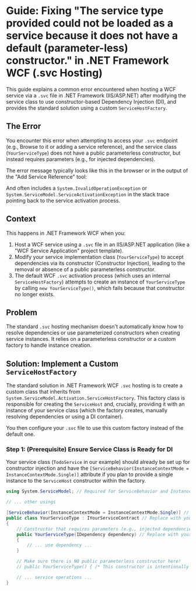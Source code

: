 ﻿# Guide: Fixing "The service type provided could not be loaded as a service because it does not have a default (parameter-less) constructor." in .NET Framework WCF (.svc Hosting)

This guide explains a common error encountered when hosting a WCF service via a `.svc` file in .NET Framework (IIS/ASP.NET) after modifying the service class to use constructor-based Dependency Injection (DI), and provides the standard solution using a custom `ServiceHostFactory`.

## The Error

You encounter this error when attempting to access your `.svc` endpoint (e.g., Browse to it or adding a service reference), and the service class (`YourServiceType`) does not have a public parameterless constructor, but instead requires parameters (e.g., for injected dependencies).

The error message typically looks like this in the browser or in the output of the "Add Service Reference" tool:

And often includes a `System.InvalidOperationException` or `System.ServiceModel.ServiceActivationException` in the stack trace pointing back to the service activation process.

## Context

This happens in .NET Framework WCF when you:

1.  Host a WCF service using a `.svc` file in an IIS/ASP.NET application (like a "WCF Service Application" project template).
2.  Modify your service implementation class (`YourServiceType`) to accept dependencies via its constructor (Constructor Injection), leading to the removal or absence of a public parameterless constructor.
3.  The default WCF `.svc` activation process (which uses an internal `ServiceHostFactory`) attempts to create an instance of `YourServiceType` by calling `new YourServiceType()`, which fails because that constructor no longer exists.

## Problem

The standard `.svc` hosting mechanism doesn't automatically know how to resolve dependencies or use parameterized constructors when creating service instances. It relies on a parameterless constructor or a custom factory to handle instance creation.

## Solution: Implement a Custom `ServiceHostFactory`

The standard solution in .NET Framework WCF `.svc` hosting is to create a custom class that inherits from `System.ServiceModel.Activation.ServiceHostFactory`. This factory class is responsible for creating the `ServiceHost` and, crucially, providing it with an instance of your service class (which the factory creates, manually resolving dependencies or using a DI container).

You then configure your `.svc` file to use this custom factory instead of the default one.

### Step 1: (Prerequisite) Ensure Service Class is Ready for DI

Your service class (`TodoService` in our example) should already be set up for constructor injection and have the `[ServiceBehavior(InstanceContextMode = InstanceContextMode.Single)]` attribute if you plan to provide a single instance to the `ServiceHost` constructor within the factory.

```csharp
using System.ServiceModel; // Required for ServiceBehavior and InstanceContextMode

// ... other usings

[ServiceBehavior(InstanceContextMode = InstanceContextMode.Single)] // Required if passing an instance to ServiceHost
public class YourServiceType : IYourServiceContract // Replace with your class and interface names
{
    // Constructor that requires parameters (e.g., injected dependencies)
    public YourServiceType(IDependency dependency) // Replace with your actual dependency
    {
        // ... use dependency ...
    }

    // Make sure there is NO public parameterless constructor here!
    // public YourServiceType() { /* This constructor is intentionally missing */ }

    // ... service operations ...
}